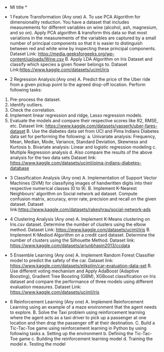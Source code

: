 * Ml title *
* 1
Feature Transformation (Any one)
A. To use PCA Algorithm for dimensionality reduction.
You have a dataset that includes measurements for different variables on wine
(alcohol, ash, magnesium, and so on). Apply PCA algorithm & transform this data
so that most variations in the measurements of the variables are captured by a small
number of principal components so that it is easier to distinguish between red and
white wine by inspecting these principal components.
Dataset Link: https://media.geeksforgeeks.org/wp-content/uploads/Wine.csv
B. Apply LDA Algorithm on Iris Dataset and classify which species a given flower
belongs to.
Dataset Link:https://www.kaggle.com/datasets/uciml/iris

* 2 Regression Analysis:(Any one)
A. Predict the price of the Uber ride from a given pickup point to the agreed drop-off
location. Perform following tasks:
1. Pre-process the dataset.
2. Identify outliers.
3. Check the correlation.
4. Implement linear regression and ridge, Lasso regression models.
5. Evaluate the models and compare their respective scores like R2, RMSE, etc.
Dataset link: https://www.kaggle.com/datasets/yasserh/uber-fares-dataset
B. Use the diabetes data set from UCI and Pima Indians Diabetes data set for performing
the following:
a. Univariate analysis: Frequency, Mean, Median, Mode, Variance, Standard
Deviation, Skewness and Kurtosis
b. Bivariate analysis: Linear and logistic regression modeling
c. Multiple Regression analysis
d. Also compare the results of the above analysis for the two data sets
Dataset link: https://www.kaggle.com/datasets/uciml/pima-indians-diabetes-database

* 3 Classification Analysis (Any one)
A. Implementation of Support Vector Machines (SVM) for classifying images of handwritten digits into their respective numerical classes (0 to 9).
B. Implement K-Nearest Neighbours’ algorithm on Social network ad dataset. Compute
confusion matrix, accuracy, error rate, precision and recall on the given dataset.
Dataset link:https://www.kaggle.com/datasets/rakeshrau/social-network-ads

* 4 Clustering Analysis (Any one)
A. Implement K-Means clustering on Iris.csv dataset. Determine the number of clusters
using the elbow method.
Dataset Link: https://www.kaggle.com/datasets/uciml/iris
B. Implement K-Mediod Algorithm on a credit card dataset. Determine the number of
clusters using the Silhouette Method.
Dataset link: https://www.kaggle.com/datasets/arjunbhasin2013/ccdata

* 5 Ensemble Learning (Any one)
A. Implement Random Forest Classifier model to predict the safety of the car.
Dataset link: https://www.kaggle.com/datasets/elikplim/car-evaluation-data-set
B. Use different voting mechanism and Apply AdaBoost (Adaptive Boosting), Gradient
Tree Boosting (GBM), XGBoost classification on Iris dataset and compare the
performance of three models using different evaluation measures.
Dataset Link: https://www.kaggle.com/datasets/uciml/iris

* 6 Reinforcement Learning (Any one)
A. Implement Reinforcement Learning using an example of a maze environment that the
agent needs to explore.
B. Solve the Taxi problem using reinforcement learning where the agent acts as a taxi
driver to pick up a passenger at one location and then drop the passenger off at their
destination.
C. Build a Tic-Tac-Toe game using reinforcement learning in Python by using following
tasks
a. Setting up the environment
b. Defining the Tic-Tac-Toe game
c. Building the reinforcement learning model
d. Training the model
e. Testing the model
